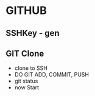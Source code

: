 # GITHUB

## SSHKey - gen

## GIT Clone
* clone to SSH
* DO GIT ADD, COMMIT, PUSH
* git status
* now Start

